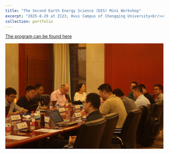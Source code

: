 ```yaml
---
title: "The Second Earth Energy Science (EES) Mini Workshop"
excerpt: "2025-8-29 at Z123, Huxi Campus of Chongqing University<br/><img src='/images/EES-workshop-2025-1.png' width='500'>"
collection: portfolio
---
```


[The program can be found here](http://czqin.github.io/files/EES-workshop-2025-program.pdf)  
<p align="left">
  <img src="/images/EES-workshop-2025-1.png" alt=" " width="500">
</p>


